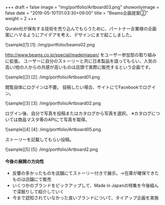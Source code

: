 +++
draft = false
image = "img/portfolio/Artboard03.png"
showonlyimage = false
date = "2019-05-10T01:03:30+09:00"
title = "Beams企画提案②"
weight = 2
+++

Qurate社が保有する技術を売り込んでもらうために、パートナー企業様の企画案にハマるようにアイデアを考え、デザインにまで起こしました。
<!--more-->

![sample][1]
[1]: /img/portfolio/beams02.png

http://www.beams.co.jp/special/madeinjapan/
をユーザー参加型の取り組みに拡張。
ユーザーに自分のストーリーと共に日本製品を語ってもらい、人気の高い/他の人からの共感が高いものは店頭で実際に販売するという企画です。

![sample][2]
[2]: /img/portfolio/Artboard01.png

閲覧自体にログインは不要。
投稿したい場合、サイトにてFacebookでログイン。

![sample][3]
[3]: /img/portfolio/Artboard02.png

ログイン後、自分で写真を投稿またはカタログから写真を選択。
※カタログについては商品マスタ等のAPIにて写真を取得。

![sample][4]
[4]: /img/portfolio/Artboard05.png

ストーリーを記載してもらい投稿。

![sample][5]
[5]: /img/portfolio/Artboard2.png



#### 今後の展開の方向性

* 反響の多かったものを店舗にてストーリー付きで展示。->在庫が確保できたものは店舗にて販売
* いくつかのブランドをピックアップして、Made in Japanの特集を今後組んで深掘りして紹介していく
* 今まで認知されていなかった良いブランドについて、タイアップ企画を実施


